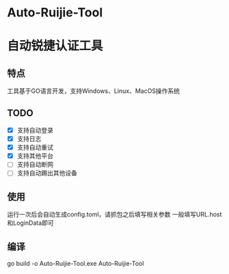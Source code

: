 # Auto-Ruijie-Tool
# 自动锐捷认证工具

## 特点
工具基于GO语言开发，支持Windows、Linux、MacOS操作系统


## TODO
- [x] 支持自动登录
- [x] 支持日志
- [x] 支持自动重试
- [x] 支持其他平台
- [ ] 支持自动断网
- [ ] 支持自动踢出其他设备

## 使用
运行一次后会自动生成config.toml，请抓包之后填写相关参数
一般填写URL.host和LoginData即可

## 编译
go build -o Auto-Ruijie-Tool.exe Auto-Ruijie-Tool